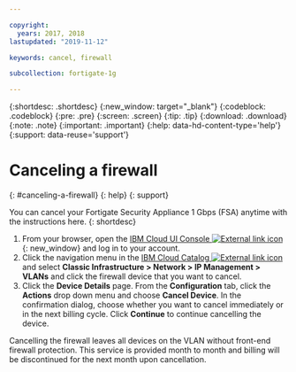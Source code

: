 ```yaml
---

copyright:
  years: 2017, 2018
lastupdated: "2019-11-12"

keywords: cancel, firewall

subcollection: fortigate-1g

---
```


{:shortdesc: .shortdesc}
{:new_window: target="_blank"}
{:codeblock: .codeblock}
{:pre: .pre}
{:screen: .screen}
{:tip: .tip}
{:download: .download}
{:note: .note}
{:important: .important}
{:help: data-hd-content-type='help'}
{:support: data-reuse='support'}

# Canceling a firewall
{: #canceling-a-firewall}
{: help}
{: support}

You can cancel your Fortigate Security Appliance 1 Gbps (FSA) anytime with the instructions here.
{: shortdesc}

1. From your browser, open the [IBM Cloud UI Console ![External link icon](../../icons/launch-glyph.svg "External link icon")](https://cloud.ibm.com/classic/security/firewalls/multivlan/provision){: new_window} and log in to your account.
2. Click the navigation menu in the [IBM Cloud Catalog ![External link icon](../../icons/launch-glyph.svg "External link icon")](https://cloud.ibm.com) and select **Classic Infrastructure > Network > IP Management > VLANs** and click the firewall device that you want to cancel.
3. Click the **Device Details** page. From the **Configuration** tab, click the **Actions** drop down menu and choose **Cancel Device**. In the confirmation dialog, choose whether you want to cancel immediately or in the next billing cycle. Click **Continue** to continue cancelling the device.

Cancelling the firewall leaves all devices on the VLAN without front-end firewall protection. This service is provided month to month and billing will be discontinued for the next month upon cancellation.
